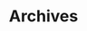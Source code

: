 ---
title: "Archives"
layout: "archives"
url: "/archives/"
summary: archives
hidemeta: true
hideSummary: false
---